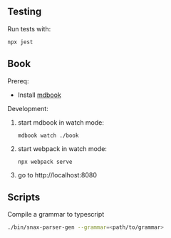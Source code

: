 ## Testing

Run tests with:

```
npx jest
```

## Book

Prereq:

- Install [mdbook](https://github.com/rust-lang/mdBook)

Development:

1. start mdbook in watch mode:
   ```
   mdbook watch ./book
   ```
1. start webpack in watch mode:
   ```
   npx webpack serve
   ```
1. go to http://localhost:8080

## Scripts

Compile a grammar to typescript

```bash
./bin/snax-parser-gen --grammar=<path/to/grammar>
```
